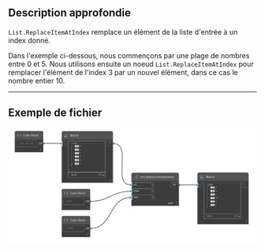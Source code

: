 ## Description approfondie
`List.ReplaceItemAtIndex` remplace un élément de la liste d'entrée à un index donné.

Dans l'exemple ci-dessous, nous commençons par une plage de nombres entre 0 et 5. Nous utilisons ensuite un noeud `List.ReplaceItemAtIndex` pour remplacer l'élément de l'index 3 par un nouvel élément, dans ce cas le nombre entier 10.
___
## Exemple de fichier

![List.ReplaceItemAtIndex](./DSCore.List.ReplaceItemAtIndex_img.jpg)
